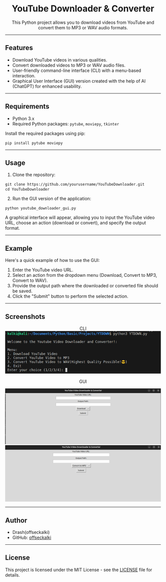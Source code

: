 <!DOCTYPE html>
<html>

<body>

<h1 align="center">YouTube Downloader & Converter</h1>

<p align="center">This Python project allows you to download videos from YouTube and convert them to MP3 or WAV audio formats.</p>

<hr>

<h2>Features</h2>

<ul>
  <li>Download YouTube videos in various qualities.</li>
  <li>Convert downloaded videos to MP3 or WAV audio files.</li>
  <li>User-friendly command-line interface (CLI) with a menu-based interaction.</li>
  <li>Graphical User Interface (GUI) version created with the help of AI (ChatGPT) for enhanced usability.</li>
</ul>

<hr>

<h2>Requirements</h2>

<ul>
  <li>Python 3.x</li>
  <li>Required Python packages: <code>pytube</code>, <code>moviepy</code>, <code>tkinter</code></li>
</ul>

<p>Install the required packages using pip:</p>

<pre><code>pip install pytube moviepy
</code></pre>

<hr>

<h2>Usage</h2>

<ol>
  <li>Clone the repository:</li>
</ol>

<pre><code>git clone https://github.com/yourusername/YouTubeDownloader.git
cd YouTubeDownloader
</code></pre>

<ol start="2">
  <li>Run the GUI version of the application:</li>
</ol>

<pre><code>python youtube_downloader_gui.py
</code></pre>

<p>A graphical interface will appear, allowing you to input the YouTube video URL, choose an action (download or convert), and specify the output format.</p>

<hr>

<h2>Example</h2>

<p>Here's a quick example of how to use the GUI:</p>

<ol>
  <li>Enter the YouTube video URL.</li>
  <li>Select an action from the dropdown menu (Download, Convert to MP3, Convert to WAV).</li>
  <li>Provide the output path where the downloaded or converted file should be saved.</li>
  <li>Click the "Submit" button to perform the selected action.</li>
</ol>

<hr>

<h2>Screenshots</h2>


<p align="center">
  CLI
  <img src="https://raw.githubusercontent.com/offseckalki/YTDOWN/main/ScreenShots/Screenshot%20from%202024-05-02%2021-26-24.png" alt="CLI Screenshot 1" width="600">
  <p align="center">GUI</p>
  <img src="https://raw.githubusercontent.com/offseckalki/YTDOWN/main/ScreenShots/Screenshot%20from%202024-05-02%2021-26-56.png" alt="GUI Screenshot 1" width="600">
  <img src="https://raw.githubusercontent.com/offseckalki/YTDOWN/main/ScreenShots/Screenshot%20from%202024-05-02%2021-28-09.png" alt="GUI Screenshot 1" width="600">

</p>

<hr>

<h2>Author</h2>

<ul>
  <li>Drash(offseckalki)</li>
  <li>GitHub: <a href="https://github.com/offseckalki">offseckalki</a></li>
</ul>

<hr>

<h2>License</h2>

<p>This project is licensed under the MIT License - see the <a href="LICENSE">LICENSE</a> file for details.</p>

</body>
</html>
